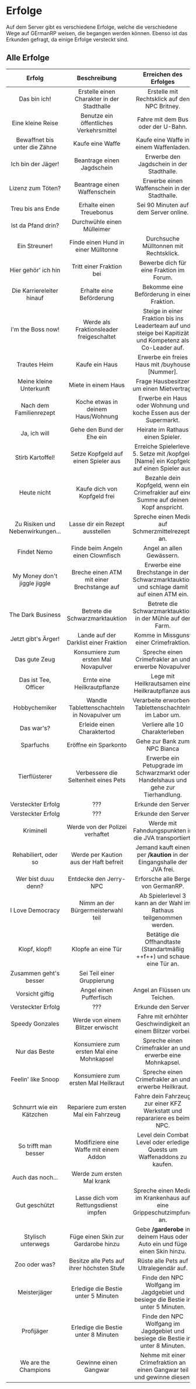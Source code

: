 # Erfolge
Auf dem Server gibt es verschiedene Erfolge, welche die verschiedene Wege auf GErmanRP weisen, die begangen werden können. Ebenso ist das Erkunden gefragt, da einige Erfolge versteckt sind.

## Alle Erfolge
| Erfolg  |   Beschreibung   |   Erreichen des Erfolges  |
|:-----:|:--------------:|:-------------------------------:|
|   Das bin ich!   |  Erstelle einen Charakter in der Stadthalle |  Erstelle mit Rechtsklick auf den NPC Britney.   |
|   Eine kleine Reise              |   Benutze ein öffentliches Verkehrsmittel   |  Fahre mit dem Bus oder der U-Bahn.  |
|   Bewaffnet bis unter die Zähne  |   Kaufe eine Waffe                          |    Kaufe eine Waffe in einem Waffenladen. |
|        Ich bin der Jäger!        |          Beantrage einen Jagdschein         |   Erwerbe den Jagdschein in der Stadthalle.   |
|         Lizenz zum Töten?        |         Beantrage einen Waffenschein        |    Erwerbe einen Waffenschein in der Stadthalle.   |
|         Treu bis ans Ende        |           Erhalte einen Treuebonus          |    Sei 90 Minuten auf dem Server online.     |
|        Ist da Pfand drin?        |          Durchwühle einen Mülleimer         | 
|           Ein Streuner!          |     Finde einen Hund in einer Mülltonne     |  Durchsuche Mülltonnen mit Rechtsklick.  |
|        Hier gehör' ich hin       |           Tritt einer Fraktion bei          |   Bewerbe dich für eine Fraktion im Forum. |
|     Die Karriereleiter hinauf    |           Erhalte eine Beförderung          |   Bekomme eine Beförderung in einer Fraktion.   |
|  I'm the Boss now!  |  Werde als Fraktionsleader freigeschaltet  | Steige in einer Fraktion bis ins Leaderteam auf und steige bei Kapitizät und Kompetenz als Co-Leader auf. |
|   Trautes Heim                   |    Kaufe ein Haus                           |    Erwerbe ein freies Haus mit /buyhouse [Nummer].    |
|      Meine kleine Unterkunft     |             Miete in einem Haus             |  Frage Hausbesitzer um einen Mietvertrag.   |
|      Nach dem Familienrezept     |      Koche etwas in deinem Haus/Wohnung     |   Erwerbe ein Haus oder Wohnung und koche Essen aus dem Supermarkt.  |
|           Ja, ich will           |          Gehe den Bund der Ehe ein          |    Heirate im Rathaus einen Spieler.   |
|    Stirb Kartoffel!   |   Setze Kopfgeld auf einen Spieler aus   |   Erreiche Spielerlevel 5. Setze mit /kopfgeld [Name] ein Kopfgeld auf einen Spieler aus. |
|            Heute nicht           |    Kaufe dich von Kopfgeld frei             |  Bezahle dein Kopfgeld, wenn ein Crimefrakler auf eine Summe auf deinen Kopf anspricht.  |
| Zu Risiken und Nebenwirkungen... |       Lasse dir ein Rezept ausstellen       |  Spreche einen Medic auf Schmerzmittelrezepte an.  |
|            Findet Nemo           |      Finde beim Angeln einen Clownfisch     |   Angel an allen Gewässern.  |
|   My Money don't jiggle jiggle   |  Breche einen ATM mit einer Brechstange auf |   Erwerbe eine Brechstange in der Schwarzmarktauktion und schlage damit auf einen ATM ein.  |
|         The Dark Business        |       Betrete die Schwarzmarktauktion       |                         Betrete die Schwarzmarktauktion in der Mühle auf der Farm.  |
|        Jetzt gibt's Ärger!       |    Lande auf der Darklist einer Fraktion    |                                  Komme in Missgunst einer Crimefraktion.            |
|           Das gute Zeug          |     Konsumiere zum ersten Mal Novapulver    |                           Spreche einen Crimefrakler an und erwerbe Novapulver.     |
|       Das ist Tee, Officer       |         Ernte eine Heilkrautpflanze         |                             Lege mit Heilkrautsamen eine Heilkrautpflanze aus.      |
|           Hobbychemiker          | Wandle Tablettenschachteln in Novapulver um |                           Verarbeite erworbene Tablettenschachteln im Labor um.     |
|            Das war's?            |          Erleide einen Charaktertod         |                                      Verliere alle 10 Charakterleben                |
|             Sparfuchs            |            Eröffne ein Sparkonto            |                                        Gehe zur Bank zum NPC Bianca                 |
|           Tierflüsterer          |     Verbessere die Seltenheit eines Pets    | Erwerbe ein Petupgrade im Schwarzmarkt oder Handelshaus und gehe zur Tierhandlung.  |
|        Versteckter Erfolg        |                     ???                     |                                            Erkunde den Server.   |
|        Versteckter Erfolg        |                     ???                     |                                            Erkunde den Server.                      |
|             Kriminell            |       Werde von der Polizei verhaftet       |                            Werde mit Fahndungspunkten in die JVA transportiert.     |
|       Rehabiliert, oder so       |    Werde per Kaution aus der Haft befreit   |           Jemand kauft einen per **/kaution** in der Eingangshalle der JVA frei.  |
|        Wer bist duuu denn?       |            Entdecke den Jerry-NPC           |                                     Erforsche alle Berge von GermanRP.            |
|         I Love Democracy         |      Nimm an der Bürgermeisterwahl teil     |           Ab Spielerlevel 3 kann an der Wahl im Rathaus teilgenommen werden.   |
|           Klopf, klopf!          |              Klopfe an eine Tür             |                Betätige die Offhandtaste (Standartmäßig ++f++) und schaue eine Tür an. |
|      Zusammen geht's besser      |          Sei Teil einer Gruppierung         | 
|          Vorsicht giftig         |           Angel einen Pufferfisch           |                                       Angel an Flüssen und Teichen.                |
|        Versteckter Erfolg        |                     ???                     |                                            Erkunde den Server.                    |
|          Speedy Gonzales         |       Werde von einem Blitzer erwischt      |                        Fahre mit erhöhter Geschwindigkeit an einem Blitzer vorbei.   |
|           Nur das Beste          |  Konsumiere zum ersten Mal eine Mohnkapsel  |                         Spreche einen Crimefrakler an und erwerbe eine Mohnkapsel.   |
|        Feelin' like Snoop        |     Konsumiere zum ersten Mal Heilkraut     |                            Spreche einen Crimefrakler an und erwerbe Heilkraut.      |
|     Schnurrt wie ein Kätzchen    |    Repariere zum ersten Mal ein Fahrzeug    |                  Fahre dein Fahrzeug zur einer KFZ Werkstatt und reparariere es beim NPC.  |
|       So trifft man besser       |    Modifiziere eine Waffe mit einem Addon   |                  Level dein Combat Level oder erledige Quests um Waffenaddons zu kaufen. |
|         Auch das noch...         |          Werde zum ersten Mal krank         | 
|           Gut geschützt          |     Lasse dich vom Rettungsdienst impfen    |                    Spreche einen Medic im Krankenhaus auf eine Grippeschutzimpfung an. |
|        Stylisch unterwegs        |     Füge einen Skin zur Gardarobe hinzu     |            Gebe **/garderobe** in deinem Haus oder Auto ein und füge einen Skin hinzu.  |
|           Zoo oder was?          |  Besitze alle Pets auf ihrer höchsten Stufe |                                   Rüste alle Pets auf Ultralegendär auf.   |
|           Meisterjäger           |     Erledige die Bestie unter 5 Minuten     |    Finde den NPC Wolfgang im Jagdgebiet und besiege die Bestie in unter 5 Minuten.   |
|            Profijäger            |     Erledige die Bestie unter 8 Minuten     |   Finde den NPC Wolfgang im Jagdgebiet und besiege die Bestie in unter 8 Minuten.  |
|       We are the Champions       |            Gewinne einen Gangwar            |          Nehme mit einer Crimefraktion an einen Gangwar teil und gewinne diesen.  |
